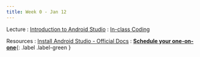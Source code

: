 ```yaml
---
title: Week 0 - Jan 12
---
```


Lecture
: [Introduction to Android Studio](#)
  : [In-class Coding](#)

Resources
: [Install Android Studio - Official Docs](#)
  : [**Schedule your one-on-one**](https://calendly.com/alikrema/one-on-one){: .label .label-green }
